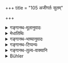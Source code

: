 +++
title = "105 अजीगर्तः सुतम्"

+++

<details><summary>गङ्गानथ-मूलानुवादः</summary>

Ajīgarta, buffering from hunger, went forward to kill his son; and as he sought a remedy for hunger, he did not become tainted with sin.—(105)
</details>

<details><summary>मेधातिथिः</summary>

**अजीगर्तो** नाम ऋषिः । स क्षुत्परिपीडितः पुत्रं **सुतं** शुनःशेपनामानं **हन्तुम् उपासर्पत्** प्रचक्रमे । न चासौ क्रव्याद इति युज्यते । शौनःशेपम् आख्यानं बह्वृचि सुप्रसिद्धम् (ऐत्ब् ७.१३) । नात्र विस्तर आगमस्योपयुज्यते । परमार्थस् तु प्रकृतिरूपो ऽर्थवादः । एवं सर्व एते द्रष्टव्याः ॥ १०.१०५ ॥
</details>

<details><summary>गङ्गानथ-भाष्यानुवादः</summary>

‘*Ajīgarta*’—The sage of that name—‘*suffering from hunger*, *went forward to* *kill* *his son*’—Sunaḥśepa, and yet he was not regarded as ‘carnivorous.’

The story of Sunaḥśepa occurs in the Ṛgveda; and it is not necessary for us to dilate upon what occurs in the scriptures.

As a matter of fact however, this is a declamatory statement in the form of the assertion of an act done by somebody.

All such passages should be understood to be the same.—(105)
</details>

<details><summary>गङ्गानथ-टिप्पन्यः</summary>

See *Aitareya Brāhmaṇa* 7.13-16.

This verse is quoted in *Aparārka* (p. 935);—and in *Parāśaramādhava*
(Prāyasahchitta p. 326).
</details>

<details><summary>गङ्गानथ-तुल्य-वाक्यानि</summary>

**(verses 10.101-108)  
**

See Comparative notes for [Verse
10.101].
</details>

<details><summary>Bühler</summary>

105	Agigarta, who suffered hunger, approached in order to slay (his own) son, and was not tainted by sin, since he (only) sought a remedy against famishing.
</details>
